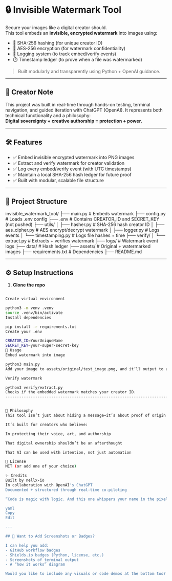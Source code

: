 # 🔒 Invisible Watermark Tool

Secure your images like a digital creator should.  
This tool embeds an **invisible, encrypted watermark** into images using:

- 🧠 SHA-256 hashing (for unique creator ID)
- 🔐 AES-256 encryption (for watermark confidentiality)
- 🧾 Logging system (to track embed/verify events)
- ⏱️ Timestamp ledger (to prove when a file was watermarked)

> Built modularly and transparently using Python + OpenAI guidance.

---

## 👤 Creator Note

This project was built in real-time through hands-on testing, terminal navigation, and guided iteration with ChatGPT (OpenAI). It represents both technical functionality and a philosophy:  
**Digital sovereignty + creative authorship = protection + power.**

---

## 🛠️ Features

- ✅ Embed invisible encrypted watermark into PNG images
- ✅ Extract and verify watermark for creator validation
- ✅ Log every embed/verify event (with UTC timestamps)
- ✅ Maintain a local SHA-256 hash ledger for future proof
- ✅ Built with modular, scalable file structure

---

## 💾 Project Structure

invisible_watermark_tool/
├── main.py # Embeds watermark
├── config.py # Loads .env config
├── .env # Contains CREATOR_ID and SECRET_KEY (not pushed)
├── utils/
│ ├── hasher.py # SHA-256 hash creator ID
│ ├── aes_cipher.py # AES encrypt/decrypt watermark
│ ├── logger.py # Logs events
│ └── timestamping.py # Logs file hashes + time
├── verify/
│ └── extract.py # Extracts + verifies watermark
├── logs/ # Watermark event logs
├── data/ # Hash ledger
├── assets/ # Original + watermarked images
├── requirements.txt # Dependencies
├── README.md


---

## ⚙️ Setup Instructions

1. **Clone the repo**  
```bash

Create virtual environment

python3 -m venv .venv
source .venv/bin/activate
Install dependencies

pip install -r requirements.txt
Create your .env

CREATOR_ID=YourUniqueName
SECRET_KEY=your-super-secret-key
🧪 Usage
Embed watermark into image

python3 main.py
Add your image to assets/original/test_image.png, and it’ll output to assets/watermarked/.

Verify watermark

python3 verify/extract.py
Checks if the embedded watermark matches your creator ID.
----------------------------------------------------------------------------------------------------------------------------


🧠 Philosophy
This tool isn’t just about hiding a message—it’s about proof of origin in a world where digital content is easily stolen, remixed, and misattributed.

It’s built for creators who believe:

In protecting their voice, art, and authorship

That digital ownership shouldn’t be an afterthought

That AI can be used with intention, not just automation

📜 License
MIT (or add one of your choice)

✨ Credits
Built by nellx-io
In collaboration with OpenAI's ChatGPT
Documented + structured through real-time co-piloting

“Code is magic with logic. And this one whispers your name in the pixels.”

yaml
Copy
Edit

---

## 🔧 Want to Add Screenshots or Badges?

I can help you add:
- GitHub workflow badges
- Shields.io badges (Python, license, etc.)
- Screenshots of terminal output
- A “how it works” diagram

Would you like to include any visuals or code demos at the bottom too?







